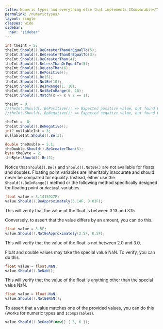 ```yaml
---
title: Numeric types and everything else that implements IComparable<T\>
permalink: /numerictypes/
layout: single
classes: wide
sidebar:
  nav: "sidebar"
---
```


```csharp
int theInt = 5;
theInt.Should().BeGreaterThanOrEqualTo(5);
theInt.Should().BeGreaterThanOrEqualTo(3);
theInt.Should().BeGreaterThan(4);
theInt.Should().BeLessThanOrEqualTo(5);
theInt.Should().BeLessThan(6);
theInt.Should().BePositive();
theInt.Should().Be(5);
theInt.Should().NotBe(10);
theInt.Should().BeInRange(1, 10);
theInt.Should().NotBeInRange(6, 10);
theInt.Should().Match(x => x % 2 == 1);

theInt = 0;
//theInt.Should().BePositive(); => Expected positive value, but found 0
//theInt.Should().BeNegative(); => Expected negative value, but found 0

theInt = -8;
theInt.Should().BeNegative();
int? nullableInt = 3;
nullableInt.Should().Be(3);

double theDouble = 5.1;
theDouble.Should().BeGreaterThan(5);
byte theByte = 2;
theByte.Should().Be(2);
```

Notice that `Should().Be()` and `Should().NotBe()` are not available for floats and doubles. Floating point variables are inheritably inaccurate and should never be compared for equality. Instead, either use the `Should().BeInRange()` method or the following method specifically designed for floating point or `decimal` variables.

```csharp
float value = 3.1415927F;
value.Should().BeApproximately(3.14F, 0.01F);
```

This will verify that the value of the float is between 3.13 and 3.15.

Conversely, to assert that the value differs by an amount, you can do this.

```csharp
float value = 3.5F;
value.Should().NotBeApproximately(2.5F, 0.5F);
```

This will verify that the value of the float is not between 2.0 and 3.0.

Float and double values may take the special value NaN. To verify, you can do this.

```csharp
float value = float.NaN;
value.Should().BeNaN();
```

This will verify that the value of the float is anything other than the special value NaN.

```csharp
float value = float.NaN;
value.Should().NotBeNaN();
```

To assert that a value matches one of the provided values, you can do this (works for numeric types and `IComparable`s).

```csharp
value.Should().BeOneOf(new[] { 3, 6 });
```
